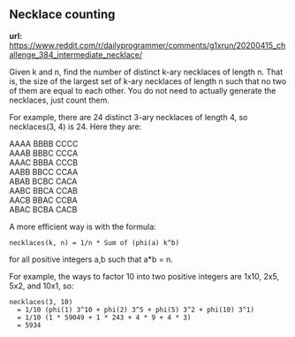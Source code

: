<div id="top"></div>


## Necklace counting

<b>url:</b> https://www.reddit.com/r/dailyprogrammer/comments/g1xrun/20200415_challenge_384_intermediate_necklace/

Given k and n, find the number of distinct k-ary necklaces of length n. That is, the size of the largest set of k-ary necklaces of length n such that no two of them are equal to each other. You do not need to actually generate the necklaces, just count them.

For example, there are 24 distinct 3-ary necklaces of length 4, so necklaces(3, 4) is 24. Here they are:

AAAA  BBBB  CCCC <br>
AAAB  BBBC  CCCA <br>
AAAC  BBBA  CCCB <br>
AABB  BBCC  CCAA <br>
ABAB  BCBC  CACA <br>
AABC  BBCA  CCAB <br>
AACB  BBAC  CCBA <br>
ABAC  BCBA  CACB <br>

A more efficient way is with the formula:

```necklaces(k, n) = 1/n * Sum of (phi(a) k^b) ```

for all positive integers a,b such that a*b = n.

For example, the ways to factor 10 into two positive integers are 1x10, 2x5, 5x2, and 10x1, so:

```
necklaces(3, 10)
  = 1/10 (phi(1) 3^10 + phi(2) 3^5 + phi(5) 3^2 + phi(10) 3^1)
  = 1/10 (1 * 59049 + 1 * 243 + 4 * 9 + 4 * 3)
  = 5934
```